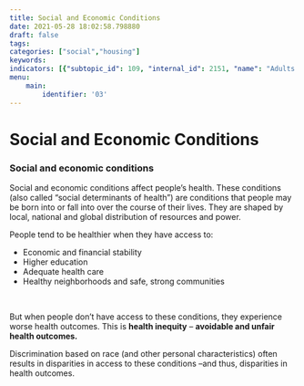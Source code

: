 ```yaml
---
title: Social and Economic Conditions
date: 2021-05-28 18:02:58.798880
draft: false
tags: 
categories: ["social","housing"]
keywords: 
indicators: [{"subtopic_id": 109, "internal_id": 2151, "name": "Adults with a Personal Doctor", "URL": "https://a816-dohbesp.nyc.gov/IndicatorPublic/VisualizationData.aspx?id=2151,719b87,109,Summarize"}, {"subtopic_id": 109, "internal_id": 2132, "name": "Adults with Health Insurance ", "URL": "https://a816-dohbesp.nyc.gov/IndicatorPublic/VisualizationData.aspx?id=2132,719b87,109,Summarize"}, {"subtopic_id": 109, "internal_id": 2176, "name": "Children under 5 years old in Poverty", "URL": "https://a816-dohbesp.nyc.gov/IndicatorPublic/VisualizationData.aspx?id=2176,719b87,109,Summarize"}, {"subtopic_id": 109, "internal_id": 14, "name": "Foreign-Born", "URL": "https://a816-dohbesp.nyc.gov/IndicatorPublic/VisualizationData.aspx?id=14,719b87,109,Summarize"}, {"subtopic_id": 109, "internal_id": 2334, "name": "High School Graduation", "URL": "https://a816-dohbesp.nyc.gov/IndicatorPublic/VisualizationData.aspx?id=2334,719b87,109,Summarize"}, {"subtopic_id": 109, "internal_id": 2335, "name": "Limited English", "URL": "https://a816-dohbesp.nyc.gov/IndicatorPublic/VisualizationData.aspx?id=2335,719b87,109,Summarize"}, {"subtopic_id": 109, "internal_id": 2073, "name": "Perception of Neighborhood Safety", "URL": "https://a816-dohbesp.nyc.gov/IndicatorPublic/VisualizationData.aspx?id=2073,719b87,109,Summarize"}, {"subtopic_id": 109, "internal_id": 103, "name": "Poverty", "URL": "https://a816-dohbesp.nyc.gov/IndicatorPublic/VisualizationData.aspx?id=103,719b87,109,Summarize"}, {"subtopic_id": 109, "internal_id": 2336, "name": "Rent Burdened Households", "URL": "https://a816-dohbesp.nyc.gov/IndicatorPublic/VisualizationData.aspx?id=2336,719b87,109,Summarize"}, {"subtopic_id": 109, "internal_id": 2323, "name": "School Absenteeism", "URL": "https://a816-dohbesp.nyc.gov/IndicatorPublic/VisualizationData.aspx?id=2323,719b87,109,Summarize"}, {"subtopic_id": 109, "internal_id": 2232, "name": "Self-Reported Health", "URL": "https://a816-dohbesp.nyc.gov/IndicatorPublic/VisualizationData.aspx?id=2232,719b87,109,Summarize"}, {"subtopic_id": 109, "internal_id": 2337, "name": "Unemployment", "URL": "https://a816-dohbesp.nyc.gov/IndicatorPublic/VisualizationData.aspx?id=2337,719b87,109,Summarize"}, {"subtopic_id": 109, "internal_id": 2389, "name": "Unhealthy Food Access", "URL": "https://a816-dohbesp.nyc.gov/IndicatorPublic/VisualizationData.aspx?id=2389,719b87,109,Summarize"}]
menu:
    main:
        identifier: '03'
---
```

# Social and Economic Conditions
### Social and economic conditions


Social and economic conditions affect people’s health. These conditions (also called “social determinants of health”) are conditions that people may be born into or fall into over the course of their lives. They are shaped by local, national and global distribution of resources and power.


People tend to be healthier when they have access to:


* Economic and financial stability
* Higher education
* Adequate health care
* Healthy neighborhoods and safe, strong communities


 


But when people don’t have access to these conditions, they experience worse health outcomes. This is **health inequity** – **avoidable and unfair health outcomes.** 



Discrimination based on race (and other personal characteristics) often results in disparities in access to these conditions –and thus, disparities in health outcomes.


 


